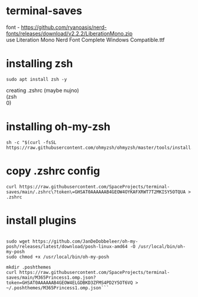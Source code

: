 # terminal-saves
font - https://github.com/ryanoasis/nerd-fonts/releases/download/v2.2.2/LiberationMono.zip <br/>
use Literation Mono Nerd Font Complete Windows Compatible.ttf
# installing zsh
```sudo apt update
sudo apt install zsh -y
```
creating .zshrc (maybe nujno) <br/>
(zsh <br/>
0)
# installing oh-my-zsh
```
sh -c "$(curl -fsSL https://raw.githubusercontent.com/ohmyzsh/ohmyzsh/master/tools/install.sh)"
```
# copy .zshrc config
```
curl https://raw.githubusercontent.com/SpaceProjects/terminal-saves/main/.zshrc\?token\=GHSAT0AAAAAAB4GEOW4OYKAFXRWT7T2MKISY5OTQUA > .zshrc
```
# install plugins
```git clone https://github.com/zsh-users/zsh-syntax-highlighting.git ${ZSH_CUSTOM:-~/.oh-my-zsh/custom}/plugins/zsh-syntax-highlighting

sudo wget https://github.com/JanDeDobbeleer/oh-my-posh/releases/latest/download/posh-linux-amd64 -O /usr/local/bin/oh-my-posh
sudo chmod +x /usr/local/bin/oh-my-posh

mkdir .poshthemes
curl https://raw.githubusercontent.com/SpaceProjects/terminal-saves/main/M365Princess1.omp.json?token=GHSAT0AAAAAAB4GEOW4ELGDBKD3ZFMS4PD2Y5OT6VQ > ~/.poshthemes/M365Princess1.omp.json```
